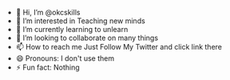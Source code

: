 - 👋 Hi, I’m @okcskills
- 👀 I’m interested in Teaching new minds
- 🌱 I’m currently learning to unlearn 
- 💞️ I’m looking to collaborate on many things
- 📫 How to reach me Just Follow My Twitter and click link there
- 😄 Pronouns: I don't use them
- ⚡ Fun fact: Nothing 

<!---
okcskills/okcskills is a ✨ special ✨ repository because its `README.md` (this file) appears on your GitHub profile.
You can click the Preview link to take a look at your changes.
--->
